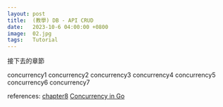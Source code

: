 ```yaml
---
layout: post
title:  (教學) DB - API CRUD
date:   2023-10-6 04:00:00 +0800
image:  02.jpg
tags:   Tutorial
---
```


接下去的章節

concurrency1
concurrency2
concurrency3
concurrency4
concurrency5
concurrency6
concurrency7

references:
  [chapter8](https://xingdl2007.gitbooks.io/gopl-soljutions/content/chapter-8-goroutines-and-channels.html)
  [Concurrency in Go](https://www.udemy.com/course/concurrency-in-go-golang/learn/lecture/22057652?start=0#overview)